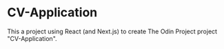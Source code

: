 # CV-Application

This a project using React (and Next.js) to create The Odin Project project "CV-Application".